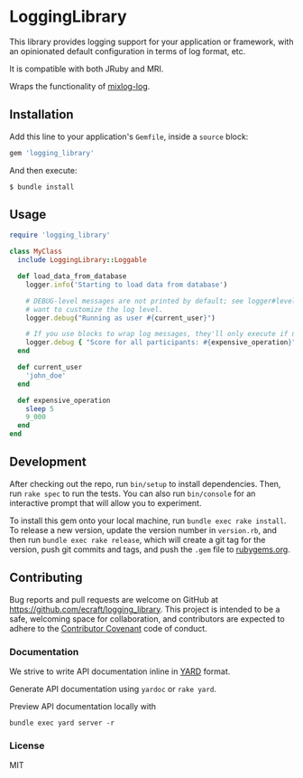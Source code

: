 # LoggingLibrary

This library provides logging support for your application or framework, with an opinionated default configuration in terms of log
format, etc.

It is compatible with both JRuby and MRI.

Wraps the functionality of [mixlog-log](https://github.com/chef/mixlib-log).

## Installation

Add this line to your application's `Gemfile`, inside a `source` block:

```ruby
gem 'logging_library'
```

And then execute:

    $ bundle install

## Usage

```ruby
require 'logging_library'

class MyClass
  include LoggingLibrary::Loggable

  def load_data_from_database
    logger.info('Starting to load data from database')

    # DEBUG-level messages are not printed by default; see logger#level= if you
    # want to customize the log level.
    logger.debug("Running as user #{current_user}")

    # If you use blocks to wrap log messages, they'll only execute if needed
    logger.debug { "Score for all participants: #{expensive_operation}" }
  end

  def current_user
    'john_doe'
  end

  def expensive_operation
    sleep 5
    9_000
  end
end
```

## Development

After checking out the repo, run `bin/setup` to install dependencies. Then,
run `rake spec` to run the tests. You can also run `bin/console` for an
interactive prompt that will allow you to experiment.

To install this gem onto your local machine, run `bundle exec rake install`.
To release a new version, update the version number in `version.rb`, and then
run `bundle exec rake release`, which will create a git tag for the version,
push git commits and tags, and push the `.gem` file to
[rubygems.org](https://rubygems.org).

## Contributing

Bug reports and pull requests are welcome on GitHub at
https://github.com/ecraft/logging_library. This project is intended to
be a safe, welcoming space for collaboration, and contributors are expected to
adhere to the [Contributor Covenant](http://contributor-covenant.org) code of
conduct.

### Documentation

We strive to write API documentation inline in [YARD](http://yardoc.org) format.

Generate API documentation using `yardoc` or `rake yard`.

Preview API documentation locally with

```
bundle exec yard server -r
```

### License

MIT
